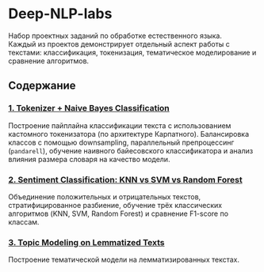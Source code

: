 # Deep-NLP-labs

Набор проектных заданий по обработке естественного языка.  
Каждый из проектов демонстрирует отдельный аспект работы с текстами: классификация, токенизация, тематическое моделирование и сравнение алгоритмов.

## Содержание

### [1. Tokenizer + Naive Bayes Classification](nlp-hw1-tokenizer/)
Построение пайплайна классификации текста с использованием кастомного токенизатора (по архитектуре Карпатного). Балансировка классов с помощью downsampling, параллельный препроцессинг (`pandarell`), обучение наивного байесовского классификатора и анализ влияния размера словаря на качество модели.

### [2. Sentiment Classification: KNN vs SVM vs Random Forest](sentiment-classification/)
Объединение положительных и отрицательных текстов, стратифицированное разбиение, обучение трёх классических алгоритмов (KNN, SVM, Random Forest) и сравнение F1-score по классам.

### [3. Topic Modeling on Lemmatized Texts](topic-modeling-lda/)
Построение тематической модели на лемматизированных текстах. 

